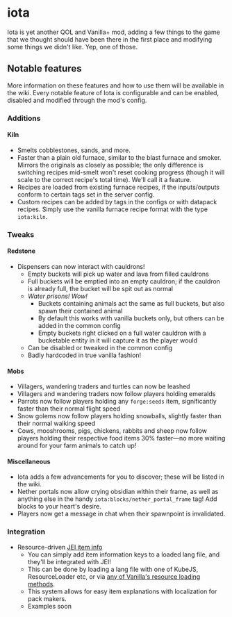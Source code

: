 # iota

Iota is yet another QOL and Vanilla+ mod, adding a few things to the game that we thought should have been there in the first place and modifying some things we didn't like. Yep, one of those.

## Notable features
More information on these features and how to use them will be available in the wiki. Every notable feature of Iota is configurable and can be enabled, disabled and modified through the mod's config.

### Additions

#### Kiln
* Smelts cobblestones, sands, and more.
* Faster than a plain old furnace, similar to the blast furnace and smoker. Mirrors the originals as closely as possible; the only difference is switching recipes mid-smelt won't reset cooking progress (though it will scale to the correct recipe's total time). We'll call it a feature.
* Recipes are loaded from existing furnace recipes, if the inputs/outputs conform to certain tags set in the server config.
* Custom recipes can be added by tags in the configs or with datapack recipes. Simply use the vanilla furnace recipe format with the type `iota:kiln`.

### Tweaks

#### Redstone
* Dispensers can now interact with cauldrons!
  * Empty buckets will pick up water and lava from filled cauldrons
  * Full buckets will be emptied into an empty cauldron; if the cauldron is already full, the bucket will be spit out as normal
  * _Water prisons! Wow!_
    * Buckets containing animals act the same as full buckets, but also spawn their contained animal
    * By default this works with vanilla buckets only, but others can be added in the common config
    * Empty buckets right clicked on a full water cauldron with a bucketable entity in it will capture it as the player would
  * Can be disabled or tweaked in the common config
  * Badly hardcoded in true vanilla fashion!


#### Mobs
* Villagers, wandering traders and turtles can now be leashed
* Villagers and wandering traders now follow players holding emeralds
* Parrots now follow players holding any `forge:seeds` item, significantly faster than their normal flight speed
* Snow golems now follow players holding snowballs, slightly faster than their normal walking speed
* Cows, mooshrooms, pigs, chickens, rabbits and sheep now follow players holding their respective food items 30% faster—no more waiting around for your farm animals to catch up!


#### Miscellaneous
* Iota adds a few advancements for you to discover; these will be listed in the wiki.
* Nether portals now allow crying obsidian within their frame, as well as anything else in the handy `iota:blocks/nether_portal_frame` tag! Add blocks to your heart's desire.
* Players now get a message in chat when their spawnpoint is invalidated.

### Integration

* Resource-driven [JEI item info](https://blamejared.com/docsImages/JEITweakerAddInfo.png)
  * You can simply add item information keys to a loaded lang file, and they'll be integrated with JEI!
  * This can be done by loading a lang file with one of KubeJS, ResourceLoader etc, or via [any of Vanilla's resource loading methods](https://minecraft.fandom.com/wiki/Resource_Pack#Behavior).
  * This system allows for easy item explanations with localization for pack makers.
  * Examples soon